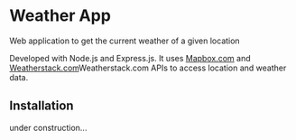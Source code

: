 # Weather App

Web application to get the current weather of a given location

Developed with Node.js and Express.js. It uses [Mapbox.com](https://www.mapbox.com) and [Weatherstack.com](https://www.Weatherstack.com)Weatherstack.com APIs to 
access location and weather data.

## Installation

under construction...